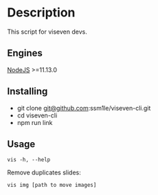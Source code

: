 # Description

  This script for viseven devs.

## Engines

  [NodeJS](https://nodejs.org/en/) >=11.13.0

## Installing

  * git clone git@github.com:ssm1le/viseven-cli.git
  * cd viseven-cli
  * npm run link

## Usage

    vis -h, --help
    
  Remove duplicates slides:
  
    vis img [path to move images]
